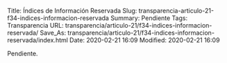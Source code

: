 Title: Índices de Información Reservada
Slug: transparencia-articulo-21-f34-indices-informacion-reservada
Summary: Pendiente
Tags: Transparencia
URL: transparencia/articulo-21/f34-indices-informacion-reservada/
Save_As: transparencia/articulo-21/f34-indices-informacion-reservada/index.html
Date: 2020-02-21 16:09
Modified: 2020-02-21 16:09


Pendiente.
